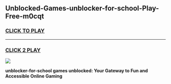 
## Unblocked-Games-unblocker-for-school-Play-Free-m0cqt
<h3>
<a href="https://premium76.site?title=unblocker-for-school&ref=23A">CLICK TO PLAY</a></h3>
<hr>

<h3>
<a href="https://premium76.site?title=unblocker-for-school&ref=23A">CLICK 2 PLAY</a>
  
</h3>

<a href="https://premium76.site?title=unblocker-for-school&ref=23A"><img src="https://clearcache.store/games.png"></a>


**unblocker-for-school games unblocked: Your Gateway to Fun and Accessible Online Gaming**
